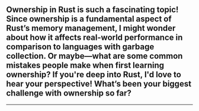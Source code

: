 ## Ownership in Rust is such a fascinating topic! Since ownership is a fundamental aspect of Rust’s memory management, I might wonder about how it affects real-world performance in comparison to languages with garbage collection. Or maybe—what are some common mistakes people make when first learning ownership? If you're deep into Rust, I'd love to hear your perspective! What’s been your biggest challenge with ownership so far?
***
